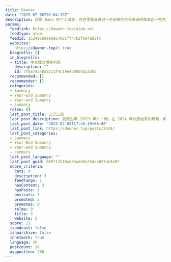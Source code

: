 ```yaml
---
title: Dawner
date: "2025-07-06T02:04:19Z"
description: 这是 Dawn 的个人博客，在这里我会通过一些简单的符号来说明和表达一些东西……
params:
  feedlink: https://dawner.top/atom.xml
  feedtype: atom
  feedid: 15249cbde9de67801ff47b2f604ab2fc
  websites:
    https://dawner.top/: true
  blogrolls: []
  in_blogrolls:
  - title: 中文独立博客列表
    description: ""
    id: 7fb87e348a8211f4c19e4b0b0da225bd
  recommended: []
  recommender: []
  categories:
  - Summary
  - Year-End Sumamry
  - Year-end Sumamry
  - summary
  relme: {}
  last_post_title: 二〇二四
  last_post_description: 我和去年（2023 年）一樣，在 2024 年快要結束的時候，再次回到了廈門。 我帶着一個明確的舊
  last_post_date: "2025-07-05T17:46:19+08:00"
  last_post_link: https://dawner.top/posts/2024/
  last_post_categories:
  - Summary
  - Year-End Sumamry
  - Year-end Sumamry
  - summary
  last_post_language: ""
  last_post_guid: 089f1fb18ad53add8a25daa02fde3d87
  score_criteria:
    cats: 0
    description: 3
    feedlangs: 1
    hasContent: 3
    hasPosts: 3
    postcats: 3
    promoted: 5
    promotes: 0
    relme: 0
    title: 3
    website: 2
  score: 23
  ispodcast: false
  isnoarchive: false
  innetwork: true
  language: zh
  postcount: 10
  avgpostlen: 200
---
```

